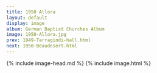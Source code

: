 ```yaml
---
title: 1950 Allora
layout: default
display: image
album: German Baptist Churches Album
image: 1950-Allora.jpg
prev: 1949-Tarragindi-hall.html
next: 1950-Beaudesert.html
---
```

{% include image-head.md %}
{% include image.html %}